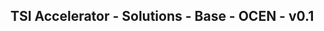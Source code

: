TSI Accelerator - Solutions - Base - OCEN - v0.1
--------------------------------------------------------------------------------------------


